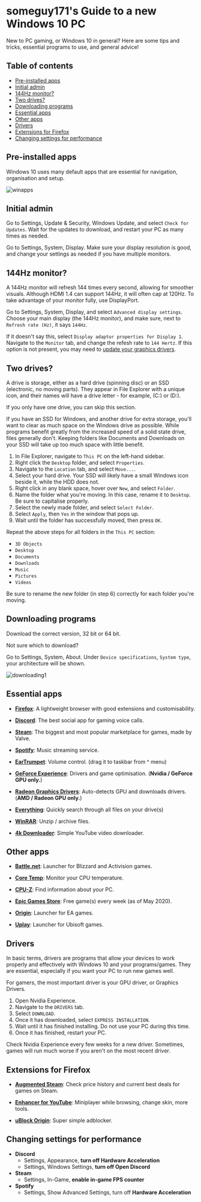 # someguy171's Guide to a new Windows 10 PC
New to PC gaming, or Windows 10 in general? Here are some tips and tricks, essential programs to use, and general advice!

## Table of contents

* [Pre-installed apps](#pre-installed-apps)
* [Initial admin](#initial-admin)
* [144Hz monitor?](#144hz-monitor)
* [Two drives?](#two-drives)
* [Downloading programs](#downloading-programs)
* [Essential apps](#essential-apps)
* [Other apps](#other-apps)
* [Drivers](#drivers)
* [Extensions for Firefox](#extensions-for-firefox)
* [Changing settings for performance](#changing-settings-for-performance)

## Pre-installed apps

Windows 10 uses many default apps that are essential for navigation, organisation and setup.

![winapps](https://i.imgur.com/qI8nk5a.png)

## Initial admin
Go to Settings, Update & Security, Windows Update, and select `Check for Updates`. Wait for the updates to download, and restart your PC as many times as needed.

Go to Settings, System, Display. Make sure your display resolution is good, and change your settings as needed if you have multiple monitors.

## 144Hz monitor?

A 144Hz monitor will refresh 144 times every second, allowing for smoother visuals.
Although HDMI 1.4 can support 144Hz, it will often cap at 120Hz. To take advantage of your monitor fully, use DisplayPort.

Go to Settings, System, Display, and select `Advanced display settings`.
Choose your main display (the 144Hz monitor), and make sure, next to `Refresh rate (Hz)`, it says `144Hz`.

If it doesn't say this, select `Display adaptor properties for Display 1`.
Navigate to the `Monitor` tab, and change the refesh rate to `144 Hertz`.
If this option is not present, you may need to [update your graphics drivers](#drivers).

## Two drives?

A drive is storage, either as a hard drive (spinning disc) or an SSD (electronic, no moving parts). They appear in File Explorer with a unique icon, and their names will have a drive letter - for example, (C:) or (D:).

If you only have one drive, you can skip this section.

If you have an SSD for Windows, and another drive for extra storage, you'll want to clear as much space on the Windows drive as possible. While programs benefit greatly from the increased speed of a solid state drive, files generally don't. Keeping folders like Documents and Downloads on your SSD will take up too much space with little benefit.

1. In File Explorer, navigate to `This PC` on the left-hand sidebar.
2. Right click the `Desktop` folder, and select `Properties`.
3. Navigate to the `Location` tab, and select `Move...`.
4. Select your hard drive. Your SSD will likely have a small Windows icon beside it, while the HDD does not.
5. Right click in any blank space, hover over `New`, and select `Folder`.
6. Name the folder what you're moving. In this case, rename it to `Desktop`. Be sure to capitalise properly.
7. Select the newly made folder, and select `Select Folder`.
8. Select `Apply`, then `Yes` in the window that pops up.
9. Wait until the folder has successfully moved, then press `OK`.

Repeat the above steps for all folders in the `This PC` section:

* `3D Objects`
* `Desktop`
* `Documents`
* `Downloads`
* `Music`
* `Pictures`
* `Videos`

Be sure to rename the new folder (in step 6) correctly for each folder you're moving.

## Downloading programs
Download the correct version, 32 bit or 64 bit.

Not sure which to download? 

Go to Settings, System, About. Under `Device specifications`, `System type`, your architecture will be shown.

![downloading1](https://i.imgur.com/B06VbTy.png)

## Essential apps
- [**Firefox**](https://www.mozilla.org/en-GB/firefox/new/): A lightweight browser with good extensions and customisability.

- [**Discord**](https://discord.com/download): The best social app for gaming voice calls.

- [**Steam**](https://store.steampowered.com/about/): The biggest and most popular marketplace for games, made by Valve.

- [**Spotify**](https://www.spotify.com/uk/download/): Music streaming service.

- [**EarTrumpet**](https://www.microsoft.com/en-gb/p/eartrumpet/9nblggh516xp?activetab=pivot:overviewtab): Volume control. (drag it to taskbar from ^ menu)

- [**GeForce Experience**](https://www.nvidia.com/en-gb/geforce/geforce-experience/download/): Drivers and game optimisation. (**Nvidia / GeForce GPU only.**)

- [**Radeon Graphics Drivers**](https://www.amd.com/en/support): Auto-detects GPU and downloads drivers. (**AMD / Radeon GPU only.**)

- [**Everything**](https://www.voidtools.com/downloads/): Quickly search through all files on your drive(s)

- [**WinRAR**](https://www.rarlab.com/download.htm): Unzip / archive files.

- [**4k Downloader**](https://www.4kdownload.com/products/product-videodownloader): Simple YouTube video downloader.

## Other apps
- [**Battle.net**](https://www.blizzard.com/en-gb/apps/battle.net/desktop): Launcher for Blizzard and Activision games.

- [**Core Temp**](https://www.alcpu.com/CoreTemp/): Monitor your CPU temperature.

- [**CPU-Z**](https://www.cpuid.com/softwares/cpu-z.html): Find information about your PC.

- [**Epic Games Store**](https://www.epicgames.com/store/en-US/download): Free game(s) every week (as of May 2020).

- [**Origin**](https://www.origin.com/gbr/en-us/store/download): Launcher for EA games.

- [**Uplay**](https://uplay.ubisoft.com/en-GB): Launcher for Ubisoft games.

## Drivers

In basic terms, drivers are programs that allow your devices to work properly and effectively with Windows 10 and your programs/games. They are essential, especially if you want your PC to run new games well.

For gamers, the most important driver is your GPU driver, or Graphics Drivers.

1. Open Nvidia Experience.
2. Navigate to the `DRIVERS` tab.
3. Select `DOWNLOAD`.
4. Once it has downloaded, select `EXPRESS INSTALLATION`.
5. Wait until it has finished installing. Do not use your PC during this time.
6. Once it has finished, restart your PC.

Check Nvidia Experience every few weeks for a new driver. Sometimes, games will run much worse if you aren't on the most recent driver.

## Extensions for Firefox
- [**Augmented Steam**](https://addons.mozilla.org/en-US/firefox/addon/enhanced-steam-an-itad-fork/): Check price history and current best deals for games on Steam.

- [**Enhancer for YouTube**](https://addons.mozilla.org/en-GB/firefox/addon/enhancer-for-youtube/): Miniplayer while browsing, change skin, more tools.

- [**uBlock Origin**](https://addons.mozilla.org/en-GB/firefox/addon/ublock-origin/): Super simple adblocker.

## Changing settings for performance
- **Discord**
  - Settings, Appearance, **turn off Hardware Acceleration**
  - Settings, Windows Settings, **turn off Open Discord**
- **Steam**
  - Settings, In-Game, **enable in-game FPS counter**
- **Spotify**
  - Settings, Show Advanced Settings, turn off **Hardware Acceleration**

